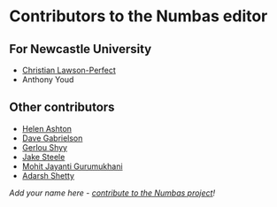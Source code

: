 # Contributors to the Numbas editor

## For Newcastle University

* [Christian Lawson-Perfect](https://www.staff.ncl.ac.uk/christian.perfect/)
* Anthony Youd

## Other contributors

* [Helen Ashton](https://github.com/helenashton)
* [Dave Gabrielson](https://github.com/dgabrielson)
* [Gerlou Shyy](https://github.com/gerlou)
* [Jake Steele](https://github.com/jastee07)
* [Mohit Jayanti Gurumukhani](https://github.com/mjguru)
* [Adarsh Shetty](https://github.com/akshett)

*Add your name here - [contribute to the Numbas project](http://www.numbas.org.uk/contributing-to-numbas/)!*
